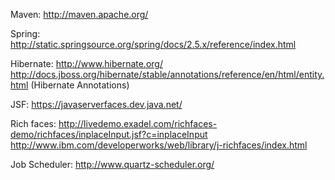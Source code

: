 Maven:
http://maven.apache.org/

Spring:
http://static.springsource.org/spring/docs/2.5.x/reference/index.html

Hibernate:
http://www.hibernate.org/
http://docs.jboss.org/hibernate/stable/annotations/reference/en/html/entity.html (Hibernate Annotations)

JSF:
https://javaserverfaces.dev.java.net/

Rich faces:
http://livedemo.exadel.com/richfaces-demo/richfaces/inplaceInput.jsf?c=inplaceInput
http://www.ibm.com/developerworks/web/library/j-richfaces/index.html

Job Scheduler:
http://www.quartz-scheduler.org/